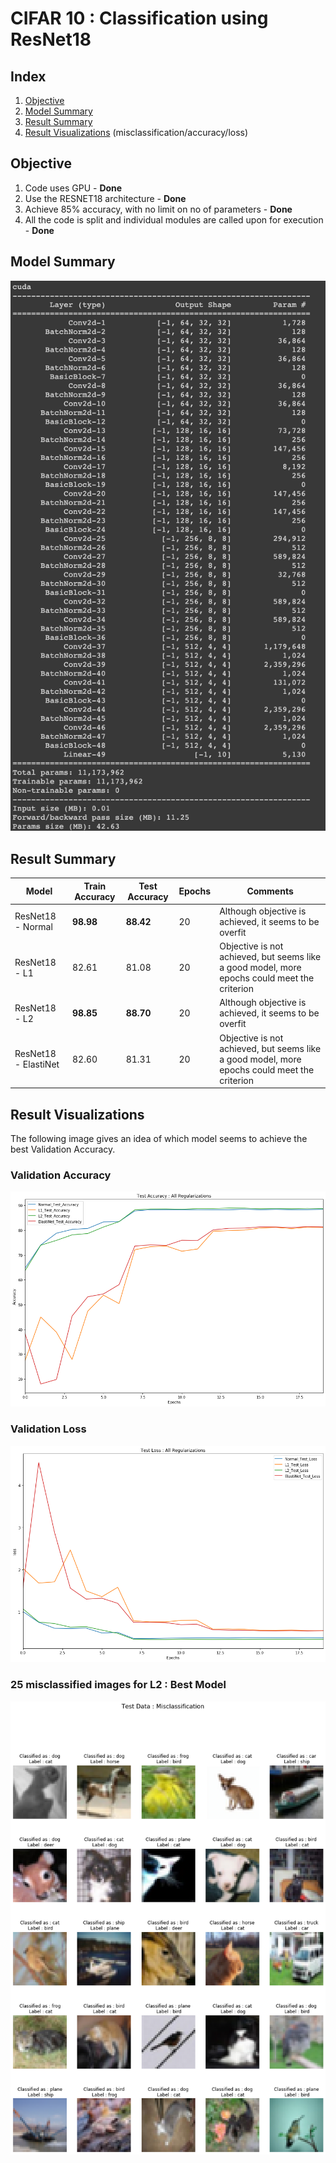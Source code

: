 
# CIFAR 10 : Classification using ResNet18

## Index  
1. [Objective](#objective)  
2. [Model Summary](#model-summary)
3. [Result Summary](#result-summary)
4. [Result Visualizations](#result-visualizations) (misclassification/accuracy/loss)

## Objective   
1. Code uses GPU - **Done**  
2. Use the RESNET18 architecture - **Done**  
3. Achieve 85% accuracy, with no limit on no of parameters - **Done**   
4. All the code is split and individual modules are called upon for execution - **Done**    

## Model Summary  

![Model Summary](./images/Model_Summary.png)

## Result Summary

| Model | Train Accuracy | Test Accuracy | Epochs | Comments |
| --- | --- | --- | --- | --- |
| ResNet18 - Normal | **98.98** | **88.42** | 20 | Although objective is achieved, it seems to be overfit |
| ResNet18 - L1 | 82.61| 81.08 | 20 | Objective is not achieved, but seems like a good model, more epochs could meet the criterion |
| ResNet18 - L2 | **98.85** | **88.70** | 20 | Although objective is achieved, it seems to be overfit |
| ResNet18 - ElastiNet | 82.60 | 81.31 | 20 | Objective is not achieved, but seems like a good model, more epochs could meet the criterion |

## Result Visualizations

The following image gives an idea of which model seems to achieve the best Validation Accuracy.

### Validation Accuracy   
![Validation Accuracy](./images/Test_Accuracy.png)

### Validation Loss  
![Validation Loss](./images/Test_Loss.png)

### 25 misclassified images for L2 : Best Model  
![L2 misclassified](./images/L2_Test_Misclassification.png)

